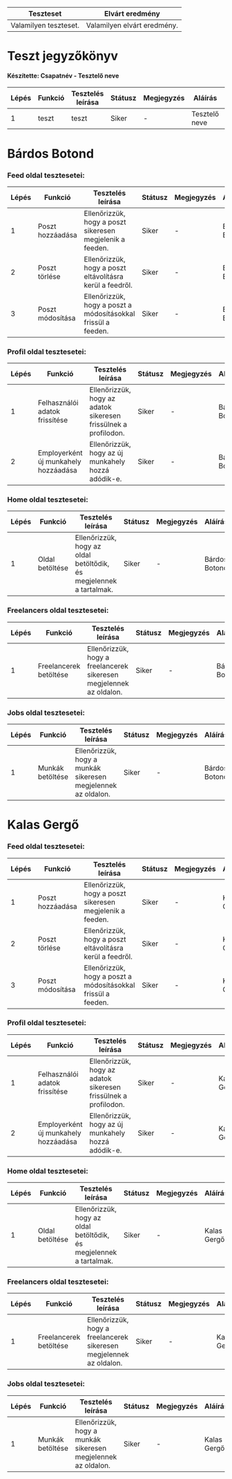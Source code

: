 | Teszteset               | Elvárt eredmény      | 
|-------------------------|-----------------------------------------------------| 
| Valamilyen teszteset. | Valamilyen elvárt eredmény. |

# Teszt jegyzőkönyv
#### Készítette: Csapatnév - Tesztelő neve

Lépés | Funkció | Tesztelés leírása | Státusz | Megjegyzés | Aláírás | Időpont
--- | --- | --- | --- | --- | --- | --- 
1 | teszt | teszt  | Siker | - | Tesztelő neve | (Dátum)

# Bárdos Botond

### Feed oldal tesztesetei:

| Lépés | Funkció           | Tesztelés leírása                          | Státusz | Megjegyzés | Aláírás      | Időpont  |
|-------|-------------------|--------------------------------------------|---------|------------|--------------|----------|
|   1   | Poszt hozzáadása  | Ellenőrizzük, hogy a poszt sikeresen megjelenik a feeden.| Siker    | -          | Bárdos Botond | 2024-05-02 |
|   2   | Poszt törlése     | Ellenőrizzük, hogy a poszt eltávolításra kerül a feedről.| Siker    | -          | Bárdos Botond | 2024-05-02 |
|   3   | Poszt módosítása  | Ellenőrizzük, hogy a poszt a módosításokkal frissül a feeden.| Siker    | -          | Bárdos Botond | 2024-05-02 |

### Profil oldal tesztesetei:

| Lépés | Funkció                     | Tesztelés leírása                                | Státusz | Megjegyzés | Aláírás      | Időpont  |
|-------|-----------------------------|--------------------------------------------------|---------|------------|--------------|----------|
|   1   | Felhasználói adatok frissítése| Ellenőrizzük, hogy az adatok sikeresen frissülnek a profilodon. | Siker | -       | Bárdos Botond | 2024-05-02 |
|   2   | Employerként új munkahely hozzáadása| Ellenőrizzük, hogy az új munkahely hozzá adódik-e. | Siker | -    | Bárdos Botond | 2024-05-02 |

### Home oldal tesztesetei:

| Lépés | Funkció           | Tesztelés leírása                                | Státusz | Megjegyzés | Aláírás      | Időpont  |
|-------|-------------------|--------------------------------------------------|---------|------------|--------------|----------|
|   1   | Oldal betöltése   | Ellenőrizzük, hogy az oldal betöltődik, és megjelennek a tartalmak.| Siker | - | Bárdos Botond | 2024-05-02 |

### Freelancers oldal tesztesetei:

| Lépés | Funkció           | Tesztelés leírása                                | Státusz | Megjegyzés | Aláírás      | Időpont  |
|-------|-------------------|--------------------------------------------------|---------|------------|--------------|----------|
|   1   | Freelancerek betöltése| Ellenőrizzük, hogy a freelancerek sikeresen megjelennek az oldalon.| Siker | - | Bárdos Botond | 2024-05-02 |

### Jobs oldal tesztesetei:

| Lépés | Funkció           | Tesztelés leírása                                | Státusz | Megjegyzés | Aláírás      | Időpont  |
|-------|-------------------|--------------------------------------------------|---------|------------|--------------|----------|
|   1   | Munkák betöltése  | Ellenőrizzük, hogy a munkák sikeresen megjelennek az oldalon. | Siker | - | Bárdos Botond | 2024-05-02 |

# Kalas Gergő

### Feed oldal tesztesetei:

| Lépés | Funkció           | Tesztelés leírása                          | Státusz | Megjegyzés | Aláírás      | Időpont  |
|-------|-------------------|--------------------------------------------|---------|------------|--------------|----------|
|   1   | Poszt hozzáadása  | Ellenőrizzük, hogy a poszt sikeresen megjelenik a feeden.| Siker    | -          | Kalas Gergő | 2024-05-03 |
|   2   | Poszt törlése     | Ellenőrizzük, hogy a poszt eltávolításra kerül a feedről.| Siker    | -          | Kalas Gergő | 2024-05-03 |
|   3   | Poszt módosítása  | Ellenőrizzük, hogy a poszt a módosításokkal frissül a feeden.| Siker    | -          | Kalas Gergő | 2024-05-03 |

### Profil oldal tesztesetei:

| Lépés | Funkció                     | Tesztelés leírása                                | Státusz | Megjegyzés | Aláírás      | Időpont  |
|-------|-----------------------------|--------------------------------------------------|---------|------------|--------------|----------|
|   1   | Felhasználói adatok frissítése| Ellenőrizzük, hogy az adatok sikeresen frissülnek a profilodon. | Siker | -       | Kalas Gergő | 2024-05-03 |
|   2   | Employerként új munkahely hozzáadása| Ellenőrizzük, hogy az új munkahely hozzá adódik-e. | Siker | -    | Kalas Gergő | 2024-05-03 |

### Home oldal tesztesetei:

| Lépés | Funkció           | Tesztelés leírása                                | Státusz | Megjegyzés | Aláírás      | Időpont  |
|-------|-------------------|--------------------------------------------------|---------|------------|--------------|----------|
|   1   | Oldal betöltése   | Ellenőrizzük, hogy az oldal betöltődik, és megjelennek a tartalmak.| Siker | - | Kalas Gergő | 2024-05-03 |

### Freelancers oldal tesztesetei:

| Lépés | Funkció           | Tesztelés leírása                                | Státusz | Megjegyzés | Aláírás      | Időpont  |
|-------|-------------------|--------------------------------------------------|---------|------------|--------------|----------|
|   1   | Freelancerek betöltése| Ellenőrizzük, hogy a freelancerek sikeresen megjelennek az oldalon.| Siker | - | Kalas Gergő | 2024-05-03 |

### Jobs oldal tesztesetei:

| Lépés | Funkció           | Tesztelés leírása                                | Státusz | Megjegyzés | Aláírás      | Időpont  |
|-------|-------------------|--------------------------------------------------|---------|------------|--------------|----------|
|   1   | Munkák betöltése  | Ellenőrizzük, hogy a munkák sikeresen megjelennek az oldalon. | Siker | - | Kalas Gergő | 2024-05-03 |

